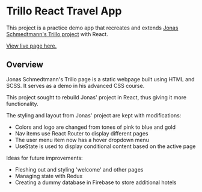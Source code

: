 # Trillo React Travel App

This project is a practice demo app that recreates and extends [Jonas Schmedtmann's Trillo project](https://trillo.netlify.app/#) with React.

[View live page here.](https://trillo.tilly.digital/)

## Overview

Jonas Schmedtmann's Trillo page is a static webpage built using HTML and SCSS. It serves as a demo in his advanced CSS course.

This project sought to rebuild Jonas' project in React, thus giving it more functionality.

The styling and layout from Jonas' project are kept with modifications:

- Colors and logo are changed from tones of pink to blue and gold
- Nav items use React Router to display different pages
- The user menu item now has a hover dropdown menu
- UseState is used to display conditional content based on the active page

Ideas for future improvements:

- Fleshing out and styling 'welcome' and other pages
- Managing state with Redux
- Creating a dummy database in Firebase to store additional hotels
